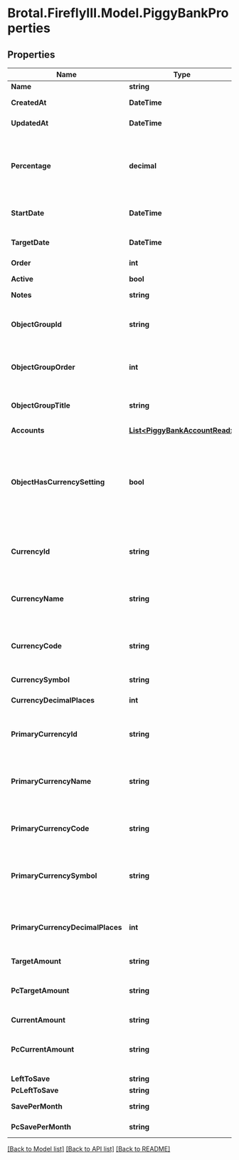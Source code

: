# Brotal.FireflyIII.Model.PiggyBankProperties

## Properties

Name | Type | Description | Notes
------------ | ------------- | ------------- | -------------
**Name** | **string** |  | 
**CreatedAt** | **DateTime** |  | [optional] [readonly] 
**UpdatedAt** | **DateTime** |  | [optional] [readonly] 
**Percentage** | **decimal** | The percentage of the target amount that has been saved, if a target amount is set. | [optional] [readonly] 
**StartDate** | **DateTime** | The date you started with this piggy bank. | [optional] 
**TargetDate** | **DateTime** | The date you intend to finish saving money. | [optional] 
**Order** | **int** |  | [optional] 
**Active** | **bool** |  | [optional] [readonly] 
**Notes** | **string** |  | [optional] 
**ObjectGroupId** | **string** | The group ID of the group this object is part of. NULL if no group. | [optional] 
**ObjectGroupOrder** | **int** | The order of the group. At least 1, for the highest sorting. | [optional] [readonly] 
**ObjectGroupTitle** | **string** | The name of the group. NULL if no group. | [optional] 
**Accounts** | [**List&lt;PiggyBankAccountRead&gt;**](PiggyBankAccountRead.md) |  | [optional] 
**ObjectHasCurrencySetting** | **bool** | Indicates whether the object has a currency setting. If false, the object uses the administration&#39;s primary currency. | [optional] [readonly] 
**CurrencyId** | **string** | The currency ID of the currency associated with this object. | [optional] 
**CurrencyName** | **string** | The currency name of the currency associated with this object. | [optional] 
**CurrencyCode** | **string** | The currency code of the currency associated with this object. | [optional] 
**CurrencySymbol** | **string** |  | [optional] [readonly] 
**CurrencyDecimalPlaces** | **int** |  | [optional] [readonly] 
**PrimaryCurrencyId** | **string** | The currency ID of the administration&#39;s primary currency. | [optional] [readonly] 
**PrimaryCurrencyName** | **string** | The currency name of the administration&#39;s primary currency. | [optional] [readonly] 
**PrimaryCurrencyCode** | **string** | The currency code of the administration&#39;s primary currency. | [optional] [readonly] 
**PrimaryCurrencySymbol** | **string** | The currency symbol of the administration&#39;s primary currency. | [optional] [readonly] 
**PrimaryCurrencyDecimalPlaces** | **int** | The currency decimal places of the administration&#39;s primary currency. | [optional] [readonly] 
**TargetAmount** | **string** |  | 
**PcTargetAmount** | **string** | The target amount in the primary currency of the administration. | [optional] 
**CurrentAmount** | **string** |  | [optional] 
**PcCurrentAmount** | **string** | The current amount in the primary currency of the administration. | [optional] 
**LeftToSave** | **string** |  | [optional] 
**PcLeftToSave** | **string** |  | [optional] 
**SavePerMonth** | **string** |  | [optional] [readonly] 
**PcSavePerMonth** | **string** |  | [optional] [readonly] 

[[Back to Model list]](../../README.md#documentation-for-models) [[Back to API list]](../../README.md#documentation-for-api-endpoints) [[Back to README]](../../README.md)

